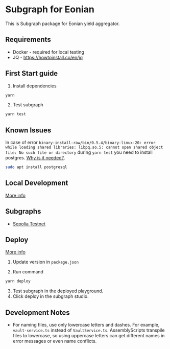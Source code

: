 # Subgraph for Eonian

This is Subgraph package for Eonian yield aggregator.

## Requirements

* Docker - required for local testing
* JQ - <https://howtoinstall.co/en/jq> 


## First Start guide

1. Install dependencies

```bash
yarn
```

2. Test subgraph

```bash
yarn test
```

## Known Issues

In case of error `binary-install-raw/bin/0.5.4/binary-linux-20: error while loading shared libraries: libpq.so.5: cannot open shared object file: No such file or directory` during `yarn test` you need to install postgres. [Why is it needed?](https://thegraph.com/docs/en/developing/unit-testing-framework/).

```bash
sudo apt install postgresql
```

## Local Development

[More info](https://thegraph.academy/developers/local-development/)

## Subgraphs

* [Sepolia Testnet](https://thegraph.com/studio/subgraph/eonian-sepolia-testnet/)

## Deploy

[More info](https://thegraph.com/docs/en/cookbook/quick-start/#5-deploy-to-the-subgraph-studio)

1. Update version in `package.json`

2. Run command
```bash
yarn deploy
```

3. Test subgraph in the deployed playground.
4. Click deploy in the subgraph studio.

## Development Notes

* For naming files, use only lowercase letters and dashes. For example, `vault-service.ts` instead of `VaultService.ts`. AssemblyScripts transpile files to lowercase, so using uppercase letters can get different names in error messages or even name conflicts.
